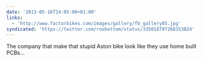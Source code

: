 ```yaml
---
date: '2013-05-16T14:05:00+01:00'
links:
  - 'http://www.factorbikes.com/images/gallery/fb_gallery05.jpg'
syndicated: 'https://twitter.com/roobottom/status/335018797268353024'
---
```

The company that make that stupid Aston bike look like they use home built PCBs… 
